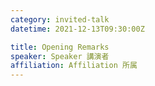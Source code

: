 ```yaml
---
category: invited-talk
datetime: 2021-12-13T09:30:00Z

title: Opening Remarks
speaker: Speaker 講演者
affiliation: Affiliation 所属
---
```

